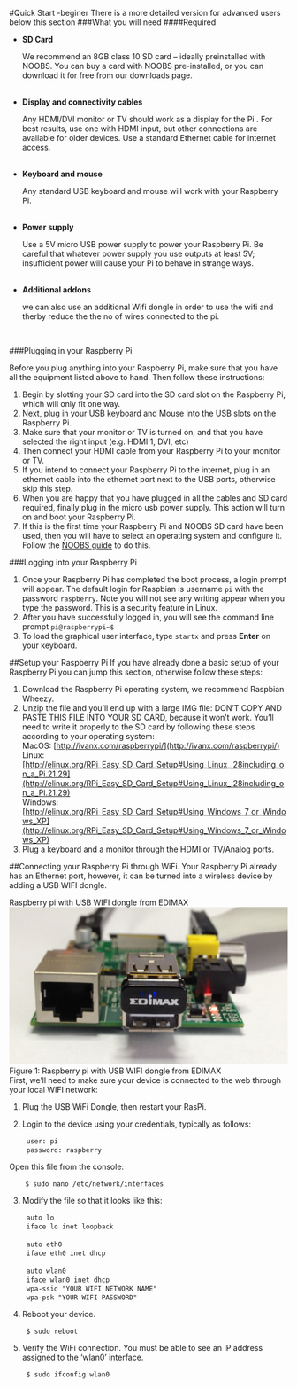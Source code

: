 #Quick Start -beginer
There is a more detailed version for advanced users below this section
###What you will need
####Required

 * <b>SD Card</b>
   <p>We recommend an 8GB class 10 SD card – ideally preinstalled 
   with NOOBS. You can buy a card with NOOBS pre-installed, or you 
   can download it for free from our downloads page.</p><br>
 * <b>Display and connectivity cables</b>
   <p>Any HDMI/DVI monitor or TV should work as a display for the 
   Pi . For best results, use one with HDMI input, but other 
   connections are available for older devices. Use a standard 
   Ethernet cable for internet access.</p><br>
 * <b>Keyboard and mouse</b>
   <p>Any standard USB keyboard and mouse will work with your 
   Raspberry Pi.</p><br>
 * <b>Power supply</b>
   <p>Use a 5V micro USB power supply to power your Raspberry Pi. Be 
   careful that whatever power supply you use outputs at least 5V; 
   insufficient power will cause your Pi to behave in strange ways.</p><br>
 * <b>Additional addons</b>
   <p>we can also use an additional Wifi dongle in order to use the 
   wifi and therby reduce the the no of wires connected to the pi.</p><br>
   
###Plugging in your Raspberry Pi

<p>Before you plug anything into your Raspberry Pi, make sure that you 
have all the equipment listed above to hand. Then follow these 
instructions:</p>

1. Begin by slotting your SD card into the SD card slot on the Raspberry
   Pi, which will only fit one way.
2. Next, plug in your USB keyboard and Mouse into the USB slots on the 
   Raspberry Pi.
3. Make sure that your monitor or TV is turned on, and that you have 
   selected the right input (e.g. HDMI 1, DVI, etc)
4. Then connect your HDMI cable from your Raspberry Pi to your monitor 
   or TV.
5. If you intend to connect your Raspberry Pi to the internet, plug in 
   an ethernet cable into the ethernet port next to the USB ports, 
   otherwise skip this step.
6. When you are happy that you have plugged in all the cables and SD 
   card required, finally plug in the micro usb power supply. This 
   action will turn on and boot your Raspberry Pi.
7. If this is the first time your Raspberry Pi and NOOBS SD card have 
   been used, then you will have to select an operating system and 
   configure it. Follow the [NOOBS guide](http://www.raspberrypi.org/help/noobs-setup/)
   to do this.

###Logging into your Raspberry Pi

1. Once your Raspberry Pi has completed the boot process, a login prompt
  will appear. The default login for Raspbian is username `pi` with the 
  password `raspberry`. Note you will not see any writing appear when you 
  type the password. This is a security feature in Linux.
2. After you have successfully logged in, you will see the command line 
  prompt `pi@raspberrypi~$`
3. To load the graphical user interface, type `startx` and press 
  <b>Enter</b> on your keyboard.

##Setup your Raspberry Pi
If you have already done a basic setup of your Raspberry Pi you can jump this section, otherwise follow these steps:

1. Download the Raspberry Pi operating system, we recommend Raspbian Wheezy.
2. Unzip the file and you’ll end up with a large IMG file: DON’T COPY AND PASTE THIS FILE INTO YOUR SD CARD, because it won’t work. You’ll need to write it properly to the SD card by following these steps according to your operating system:<br>
MacOS: [http://ivanx.com/raspberrypi/](http://ivanx.com/raspberrypi/)<br>
Linux: [http://elinux.org/RPi_Easy_SD_Card_Setup#Using_Linux_.28including_on_a_Pi.21.29](http://elinux.org/RPi_Easy_SD_Card_Setup#Using_Linux_.28including_on_a_Pi.21.29)<br>
Windows: [http://elinux.org/RPi_Easy_SD_Card_Setup#Using_Windows_7_or_Windows_XP](http://elinux.org/RPi_Easy_SD_Card_Setup#Using_Windows_7_or_Windows_XP)<br>
3. Plug a keyboard and a monitor through the HDMI or TV/Analog ports.

##Connecting your Raspberry Pi through WiFi.
Your Raspberry Pi already has an Ethernet port, however, it can be turned into a wireless device by adding a USB WIFI dongle.

Raspberry pi with USB WIFI dongle from EDIMAX<br>
![dongle image](img/ubidots3.jpg)<br>
Figure 1: Raspberry pi with USB WIFI dongle from EDIMAX<br>
First, we’ll need to make sure your device is connected to the web through your local WIFI network:

1. Plug the USB WiFi Dongle, then restart your RasPi.

2. Login to the device using your credentials, typically as follows:

		user: pi
		password: raspberry
Open this file from the console:

		$ sudo nano /etc/network/interfaces

3. Modify the file so that it looks like this:

		auto lo
		iface lo inet loopback

		auto eth0
		iface eth0 inet dhcp

		auto wlan0
		iface wlan0 inet dhcp
		wpa-ssid "YOUR WIFI NETWORK NAME"
		wpa-psk "YOUR WIFI PASSWORD"

4. Reboot your device.

		$ sudo reboot

5. Verify the WiFi connection. You must be able to see an IP address assigned to the ‘wlan0’ interface.

		$ sudo ifconfig wlan0
